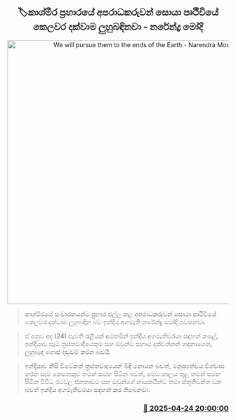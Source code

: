 <p align='center'><b><h2 align='center' title='We will pursue them to the ends of the Earth - Narendra Modi'>🏷කාශ්මීර ප්‍රහාරයේ අපරාධකරුවන් සොයා පෘථිවියේ කෙලවර දක්වාම ලුහුබඳිනවා - නරේන්ද්‍ර මෝදි</h2></b></p>
<p align='center'><img src='https://helakuru.sgp1.cdn.digitaloceanspaces.com/esana/images/lib/narendra-modi-archived.jpg' width='600' alt='We will pursue them to the ends of the Earth - Narendra Modi'></p>

> කාශ්මිරයේ සංචාරකයන්ට ප්‍රහාර එල්ල කළ අපරාධකරුවන් සොයා පෘථිවියේ කෙලවර දක්වාම ලුහුබඳින බව ඉන්දීය අගමැති නරේන්ද්‍ර මෝදි පවසනවා.

> ඒ අනුව අද (24) පැවති රැළියක් අමතමින් ඉන්දීය අගමැතිවරයා සඳහන් කළේ, ඉන්දියාව සෑම ත්‍රස්තවාදියෙකුම සහ ඔවුන්ට සහාය දක්වන්නන් හඳුනාගෙන, ලුහුබැඳ ගොස් දඬුවම් කරන බවයි.

> ඉන්දියාව කිසි විටෙකත් ත්‍රස්තවාදයෙන් බිඳී නොයන බවත්, මනුෂ්‍යත්වය විශ්වාස කරන සෑම කෙනෙකුම තමන් සමඟ සිටින බවත්, මෙම කාලය තුළ තමන් සමඟ සිටින විවිධ රටවල ජනතාවට සහ ඔවුන්ගේ නායකයින්ට තමා ස්තූතිවන්ත වන බවත් ඉන්දීය අගමැතිවරයා සඳහන් කර තිබෙනවා.



<h3 align='right'><a href='https://www.helakuru.lk/esana/p/109522/'>📅 2025-04-24 20:00:00</a></h3>
